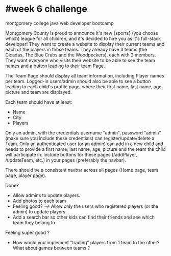 #week 6 challenge
=============== 

montgomery college java web developer bootcamp

Montgomery County is proud to announce it's new {sports} (you choose which) league for all children, and it's decided to hire you as it's full-stack developer! They want to create a website to display their current teams and each of the players in those teams.
They already have 3 teams (the Cicadas, The Blue Crabs and the Woodpeckers), each with 2 members.
They want everyone who visits their website to be able to see the team names and a button leading to their team Page. 

The Team Page should display all team information, including Player names per team. Logged-in users/admin should also be able to see a button leading to each child's profile page, where their first name, last name, age, picture and team are displayed. 

Each team should have at least: 

- Name
- City
- Players

Only an admin, with the credentials username "admin", password "admin" (make sure you include these credentials) can register/update/delete a Team. Only an authenticated user (or an admin) can add in a new child and needs to provide a first name, last name, age, picture and the team the child will participate in. Include buttons for these pages (/addPlayer, /updateTeam, etc.) in your pages (preferably the navbar). 

There should be a consistent navbar across all pages (Home page, team page, player page). 

 

Done?

- Allow admins to update players. 
- Add photos to each team
- Feeling good? --> Allow only the users who registered players (or the admin) to update players. 
- Add a search bar so other kids can find their friends and see which team they belong to

 

Feeling super good ?
- How would you implement "trading" players from 1 team to the other? What about games between teams ? 
